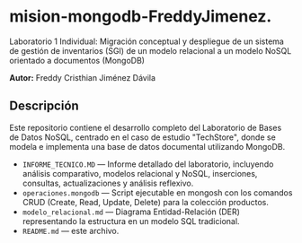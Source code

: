 # mision-mongodb-FreddyJimenez.
Laboratorio 1 Individual: Migración conceptual y despliegue de un sistema de gestión de inventarios (SGI) de un modelo relacional a un modelo
NoSQL orientado a documentos (MongoDB)

**Autor:** Freddy Cristhian Jiménez Dávila

## Descripción

Este repositorio contiene el desarrollo completo del Laboratorio de Bases de Datos NoSQL, centrado en el caso de estudio "TechStore", donde se modela e implementa una base de datos documental utilizando MongoDB.

- `INFORME_TECNICO.MD` — Informe detallado del laboratorio, incluyendo análisis comparativo, modelos relacional y NoSQL, inserciones, consultas, actualizaciones y análisis reflexivo.
- `operaciones.mongodb` — Script ejecutable en mongosh con los comandos CRUD (Create, Read, Update, Delete) para la colección productos.
- `modelo_relacional.md` — Diagrama Entidad-Relación (DER) representando la estructura en un modelo SQL tradicional.
- `README.md` — este archivo.
